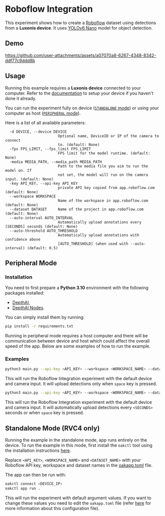# Roboflow Integration

This experiment shows how to create a [Roboflow](https://roboflow.com) dataset using detections from a **Luxonis device**. It uses [YOLOv6 Nano](https://zoo-rvc4.luxonis.com/luxonis/yolov6-nano/face58c4-45ab-42a0-bafc-19f9fee8a034) model for object detection.

## Demo

https://github.com/user-attachments/assets/a07070a8-6267-4348-8342-ddf77c9ddd8b

## Usage

Running this example requires a **Luxonis device** connected to your computer. Refer to the [documentation](https://docs.luxonis.com/software-v3/) to setup your device if you haven't done it already.

You can run the experiment fully on device ([`STANDALONE` mode](#standalone-mode-rvc4-only)) or using your computer as host ([`PERIPHERAL` mode](#peripheral-mode)).

Here is a list of all available parameters:

```
  -d DEVICE, --device DEVICE
                        Optional name, DeviceID or IP of the camera to connect
                        to. (default: None)
  -fps FPS_LIMIT, --fps_limit FPS_LIMIT
                        FPS limit for the model runtime. (default: None)
  -media MEDIA_PATH, --media_path MEDIA_PATH
                        Path to the media file you aim to run the model on. If
                        not set, the model will run on the camera input. (default: None)
  -key API_KEY, --api-key API_KEY
                        private API key copied from app.roboflow.com (default: None)
  --workspace WORKSPACE
                        Name of the workspace in app.roboflow.com (default: None)
  --dataset DATASET     Name of the project in app.roboflow.com (default: None)
  --auto-interval AUTO_INTERVAL
                        Automatically upload annotations every [SECONDS] seconds (default: None)
  --auto-threshold AUTO_THRESHOLD
                        Automatically upload annotations with confidence above
                        [AUTO_THRESHOLD] (when used with --auto-interval) (default: 0.5)
```

## Peripheral Mode

### Installation

You need to first prepare a **Python 3.10** environment with the following packages installed:

- [DepthAI](https://pypi.org/project/depthai/),
- [DepthAI Nodes](https://pypi.org/project/depthai-nodes/).

You can simply install them by running:

```bash
pip install -r requirements.txt
```

Running in peripheral mode requires a host computer and there will be communication between device and host which could affect the overall speed of the app. Below are some examples of how to run the example.

### Examples

```bash
python3 main.py --api-key <API_KEY> --workspace <WORKSPACE_NAME> --dataset <DATASET_NAME>
```

This will run the Roboflow Integration experiment with the default device and camera input. It will upload detections only when `space` key is pressed.

```bash
python3 main.py --api-key <API_KEY> --workspace <WORKSPACE_NAME> --dataset <DATASET_NAME> --auto-interval <SECONDS>
```

This will run the Roboflow Integration experiment with the default device and camera input. It will automatically upload detections every `<SECONDS>` seconds or when `space` key is pressed.

## Standalone Mode (RVC4 only)

Running the example in the standalone mode, app runs entirely on the device.
To run the example in this mode, first install the `oakctl` tool using the installation instructions [here](https://docs.luxonis.com/software-v3/oak-apps/oakctl).

Replace `<API_KEY>`, `<WORKSPACE_NAME>` and `<DATASET_NAME>` with your Roboflow API key, workspace and dataset names in the [oakapp.toml](oakapp.toml) file.

The app can then be run with:

```bash
oakctl connect <DEVICE_IP>
oakctl app run .
```

This will run the experiment with default argument values. If you want to change these values you need to edit the `oakapp.toml` file (refer [here](https://docs.luxonis.com/software-v3/oak-apps/configuration/) for more information about this configuration file).
